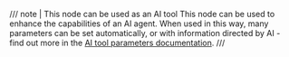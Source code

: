/// note | This node can be used as an AI tool
This node can be used to enhance the capabilities of an AI agent. When used in this way, many parameters can be set automatically, or with information directed by AI - find out more in the [AI tool parameters documentation](/advanced-ai/examples/using-the-fromai-function.md).
///